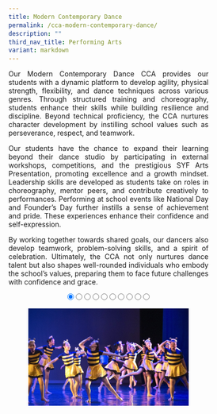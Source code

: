 ```yaml
---
title: Modern Contemporary Dance
permalink: /cca-modern-contemporary-dance/
description: ""
third_nav_title: Performing Arts
variant: markdown
---
```

<style>
* {
  margin: 0;
  padding: 0;
  box-sizing: border-box;
}

.slideshow-container {
  width: 100%;
  max-width: 700px;
  margin: auto;
  overflow: hidden;
  position: relative;
	text-align:center;
}

.slides {
  display: flex;
  transition: transform 0.5s ease; /* Smooth transition for sliding */
  width: 1000%; /* Adjust this to match the number of slides */
}

.slide {
  width: 10%; /* Each slide takes up 10% of the container (for 10 slides) */
  height: auto;
}

.slide img {
  width: 100%;
  height: auto;
  object-fit: cover;
  cursor: pointer; /* Make the images clickable */
}

/* Control the slide transition when the radio buttons are selected */
#slide1:checked ~ .slides {
  transform: translateX(0);
}

#slide2:checked ~ .slides {
  transform: translateX(-10%); /* Move to the second slide */
}

#slide3:checked ~ .slides {
  transform: translateX(-20%); /* Move to the third slide */
}

#slide4:checked ~ .slides {
  transform: translateX(-30%); /* Move to the fourth slide */
}

#slide5:checked ~ .slides {
  transform: translateX(-40%); /* Move to the fifth slide */
}

#slide6:checked ~ .slides {
  transform: translateX(-50%); /* Move to the sixth slide */
}

#slide7:checked ~ .slides {
transform: translateX(-60%); /* Move to the seventh slide */
}

#slide8:checked ~ .slides {
  transform: translateX(-70%); /* Move to the eighth slide */
}

#slide9:checked ~ .slides {
  transform: translateX(-80%); /* Move to the ninth slide */
}

#slide10:checked ~ .slides {
  transform: translateX(-90%); /* Move to the tenth slide */
}

/* Mobile Devices (up to 600px) */
@media (max-width: 600px) {
  .slide img {
    width: 100%;
    height: auto;
  }
}

/* Tablet devices (600px to 768px) */
@media (max-width: 768px) {
  .slide img {
    width: 100%;
    height: auto;
  }
}

/* Desktop devices (769px and above) */
@media (min-width: 769px) {
.slide img {
width: 80%;
height: auto;
}
}
</style>

<p style="text-align:justify">Our Modern Contemporary Dance CCA provides our students with a dynamic platform to develop agility, physical strength, flexibility, and dance techniques across various genres. Through structured training and choreography, students enhance their skills while building resilience and discipline. Beyond technical proficiency, the CCA nurtures character development by instilling school values such as perseverance, respect, and teamwork.</p>
<p style="text-align:justify">Our students have the chance to expand their learning beyond their dance studio by participating in external workshops, competitions, and the prestigious SYF Arts Presentation, promoting excellence and a growth mindset. Leadership skills are developed as students take on roles in choreography, mentor peers, and contribute creatively to performances. Performing at school events like National Day and Founder’s Day further instills a sense of achievement and pride. These experiences enhance their confidence and self-expression.</p>
<p style="text-align:justify">By working together towards shared goals, our dancers also develop teamwork, problem-solving skills, and a spirit of celebration. Ultimately, the CCA not only nurtures dance talent but also shapes well-rounded individuals who embody the school’s values, preparing them to face future challenges with confidence and grace.</p>

<div class="slideshow-container">

<input checked="" id="slide1" name="slide" type="radio">
<input id="slide2" name="slide" type="radio">
<input id="slide3" name="slide" type="radio">
<input id="slide4" name="slide" type="radio">
<input id="slide5" name="slide" type="radio">
<input id="slide6" name="slide" type="radio">
<input id="slide7" name="slide" type="radio">
<input id="slide8" name="slide" type="radio">
<input id="slide9" name="slide" type="radio">
<input id="slide10" name="slide" type="radio">
<p></p>
<div class="slides">
<label class="slide" for="slide2">
<img alt="Image 1" src="/images/CCA%20Contemporary%20Dance/MCD_01v.jpg">
</label>
<label class="slide" for="slide3">
<img alt="Image 2" src="/images/CCA%20Contemporary%20Dance/MCD_02v.jpg">
</label>
<label class="slide" for="slide4">
<img alt="Image 3" src="/images/CCA%20Contemporary%20Dance/MCD_03v.jpg">
</label>
<label class="slide" for="slide5">
<img alt="Image 4" src="/images/CCA%20Contemporary%20Dance/MCD_04v.jpg">
</label>
<label class="slide" for="slide6">
<img alt="Image 5" src="/images/CCA%20Contemporary%20Dance/MCD_05v.jpg">
</label>
<label class="slide" for="slide7">
<img alt="Image 6" src="/images/CCA%20Contemporary%20Dance/MCD_06v.jpg">
</label>
<label class="slide" for="slide8">
<img alt="Image 7" src="/images/CCA%20Contemporary%20Dance/MCD_07v.jpg">
</label>
<label class="slide" for="slide9">
<img alt="Image 8" src="/images/CCA%20Contemporary%20Dance/MCD_08v.jpg">
</label>
<label class="slide" for="slide10">
<img alt="Image 9" src="/images/CCA%20Contemporary%20Dance/MCD_09v.jpg">
</label>
<label class="slide" for="slide1">
<img alt="Image 10" src="/images/CCA%20Contemporary%20Dance/MCD_10v.jpg">
</label>
</div>
</div>